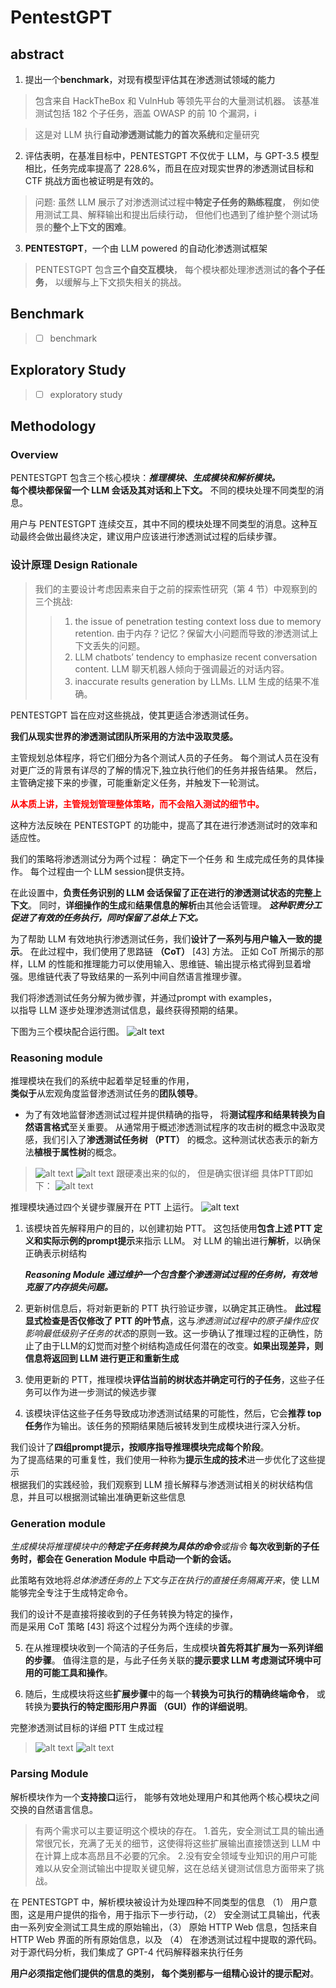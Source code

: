 <!--
 * @Author: coffeecat
 * @Date: 2025-03-04 10:31:11
 * @LastEditors: Do not edit
 * @LastEditTime: 2025-03-04 15:20:14

-->

# PentestGPT


## abstract


1. 提出一个**benchmark**，对现有模型评估其在渗透测试领域的能力

> 包含来自 HackTheBox 和 VulnHub 等领先平台的大量测试机器。
> 该基准测试包括 182 个子任务，涵盖 OWASP 的前 10 个漏洞，i

> 这是对 LLM 执行**自动渗透测试能力的首次系统**和定量研究



2. 评估表明，在基准目标中，PENTESTGPT 不仅优于 LLM，与 GPT-3.5 模型相比，任务完成率提高了 228.6%，而且在应对现实世界的渗透测试目标和 CTF 挑战方面也被证明是有效的。  

>问题: 
>虽然 LLM 展示了对渗透测试过程中**特定子任务的熟练程度**， 
>例如使用测试工具、解释输出和提出后续行动， 
>但他们也遇到了维护整个测试场景的**整个上下文的困难**。 


3. **PENTESTGPT**，一个由 LLM powered 的自动化渗透测试框架

>PENTESTGPT 包含**三个自交互模块**， 
>每个模块都处理渗透测试的**各个子任务**， 
>以缓解与上下文损失相关的挑战。 

## Benchmark
> - [ ] benchmark 

## Exploratory Study

> - [ ] exploratory study

## Methodology

### Overview

PENTESTGPT 包含三个核心模块：***推理模块、生成模块和解析模块。***  
**每个模块都保留一个 LLM 会话及其对话和上下文。** 不同的模块处理不同类型的消息。

用户与 PENTESTGPT 连续交互，其中不同的模块处理不同类型的消息。这种互动最终会做出最终决定，建议用户应该进行渗透测试过程的后续步骤。

### 设计原理 Design Rationale


> 我们的主要设计考虑因素来自于之前的探索性研究（第 4 节）中观察到的三个挑战:
> >1. the issue of penetration testing context loss due to memory retention.  由于内存？记忆？保留大小问题而导致的渗透测试上下文丢失的问题。
> >2. LLM chatbots’ tendency to emphasize recent conversation content. LLM 聊天机器人倾向于强调最近的对话内容。
> >3. inaccurate results generation by LLMs. LLM 生成的结果不准确。


PENTESTGPT 旨在应对这些挑战，使其更适合渗透测试任务。

**我们从现实世界的渗透测试团队所采用的方法中汲取灵感。**

主管规划总体程序，将它们细分为各个测试人员的子任务。 
每个测试人员在没有对更广泛的背景有详尽的了解的情况下,独立执行他们的任务并报告结果。
然后，主管确定接下来的步骤，可能重新定义任务，并触发下一轮测试。


<font color="red"> **从本质上讲，主管规划管理整体策略，而不会陷入测试的细节中。**
</font> 
 
这种方法反映在 PENTESTGPT 的功能中，提高了其在进行渗透测试时的效率和适应性。

我们的策略将渗透测试分为两个过程：
确定下一个任务 和 生成完成任务的具体操作。 
每个过程由一个 LLM session提供支持。

在此设置中，**负责任务识别的 LLM 会话保留了正在进行的渗透测试状态的完整上下文**。
同时，**详细操作的生成**和**结果信息的解析**由其他会话管理。
***这种职责分工促进了有效的任务执行，同时保留了总体上下文。***  


为了帮助 LLM 有效地执行渗透测试任务，我们**设计了一系列与用户输入一致的提示**。  在此过程中，我们使用了思路链 **（CoT）** [43] 方法。 正如 CoT 所揭示的那样，LLM 的性能和推理能力可以使用输入、思维链、输出提示格式得到显着增强。思维链代表了导致结果的一系列中间自然语言推理步骤。 


我们将渗透测试任务分解为微步骤，并通过prompt with examples，   
以指导 LLM 逐步处理渗透测试信息，最终获得预期的结果。

下图为三个模块配合运行图。
![alt text](assets/PentestGPT/image.png)

### Reasoning module 
推理模块在我们的系统中起着举足轻重的作用，  
**类似于**从宏观角度监督渗透测试任务的**团队领导**。


* 为了有效地监督渗透测试过程并提供精确的指导，
将**测试程序和结果转换为自然语言格式**至关重要。 
从通常用于概述渗透测试程序的攻击树的概念中汲取灵感，我们引入了**渗透测试任务树 （PTT）** 的概念。这种测试状态表示的新方法**植根于属性树**的概念。

>  ![alt text](assets/PentestGPT/image-1.png)
> ![alt text](assets/PentestGPT/image-2.png)
> 跟硬凑出来的似的， 但是确实很详细
>   具体PTT即如下：
> ![alt text](assets/PentestGPT/image-3.png)


推理模块通过四个关键步骤展开在 PTT 上运行。
![alt text](assets/PentestGPT/image-4.png)
1. 该模块首先解释用户的目的，以创建初始 PTT。
    这包括使用**包含上述 PTT 定义和实际示例的prompt提示**来指示 LLM。
    对 LLM 的输出进行**解析**，以确保正确表示树结构

    ***Reasoning Module 通过维护一个包含整个渗透测试过程的任务树，有效地克服了内存损失问题。***

2. 更新树信息后，将对新更新的 PTT 执行验证步骤，以确定其正确性。
   **此过程显式检查是否仅修改了 PTT 的叶节点**，这与*渗透测试过程中的原子操作应仅影响最低级别子任务的状态*的原则一致。这一步确认了推理过程的正确性，防止了由于LLM的幻觉而对整个树结构造成任何潜在的改变。**如果出现差异，则信息将返回到 LLM 进行更正和重新生成**

3. 使用更新的 PTT，推理模块**评估当前的树状态并确定可行的子任务**，这些子任务可以作为进一步测试的候选步骤

4. 该模块评估这些子任务导致成功渗透测试结果的可能性，然后，它会**推荐 top 任务**作为输出。该任务的预期结果随后被转发到生成模块进行深入分析。

我们设计了**四组prompt提示，按顺序指导推理模块完成每个阶段**。    
为了提高结果的可重复性，我们使用一种称为**提示生成的技术**进一步优化了这些提示   
根据我们的实践经验，我们观察到 LLM 擅长解释与渗透测试相关的树状结构信息，并且可以根据测试输出准确更新这些信息


### Generation module

*生成模块将推理模块中的**特定子任务转换为具体的命令**或指令*
**每次收到新的子任务时，都会在 Generation Module 中启动一个新的会话。**

此策略有效地将*总体渗透任务的上下文与正在执行的直接任务隔离开来*，使 LLM 能够完全专注于生成特定命令。

我们的设计不是直接将接收到的子任务转换为特定的操作，  
而是采用 CoT 策略 [43] 将这个过程分为两个连续的步骤。 

5. 在从推理模块收到一个简洁的子任务后，生成模块**首先将其扩展为一系列详细的步骤**。
   值得注意的是，与此子任务关联的**提示要求 LLM 考虑测试环境中可用的可能工具和操作**。

6. 随后，生成模块将这些**扩展步骤**中的每一个**转换为可执行的精确终端命令**，
   或转换为**要执行的特定图形用户界面 （GUI）作的详细说明**。

完整渗透测试目标的详细 PTT 生成过程
> ![alt text](assets/PentestGPT/image-5.png)
> ![alt text](assets/PentestGPT/image-6.png)

### Parsing Module

解析模块作为一个**支持接口**运行，
能够有效地处理用户和其他两个核心模块之间交换的自然语言信息。

> 有两个需求可以主要证明这个模块的存在。
> 1.首先，安全测试工具的输出通常很冗长，充满了无关的细节，这使得将这些扩展输出直接馈送到 LLM 中在计算上成本高昂且不必要的冗余。
> 2.没有安全领域专业知识的用户可能难以从安全测试输出中提取关键见解，这在总结关键测试信息方面带来了挑战。

在 PENTESTGPT 中，解析模块被设计为处理四种不同类型的信息
（1） 用户意图，这是用户提供的指令，用于指示下一步行动，（2） 安全测试工具输出，代表由一系列安全测试工具生成的原始输出，（3） 原始 HTTP Web 信息，包括来自 HTTP Web 界面的所有原始信息，以及 （4） 在渗透测试过程中提取的源代码。对于源代码分析，我们集成了 GPT-4 代码解释器来执行任务

**用户必须指定他们提供的信息的类别，
每个类别都与一组精心设计的提示配对**。

